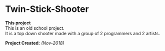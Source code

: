 # Twin-Stick-Shooter

**This project** <br>
This is an old school project. <br>
It is a top down shooter made with a group of 2 programmers and 2 artists.

**Project Created:** *(Nov-2018)* <br>
